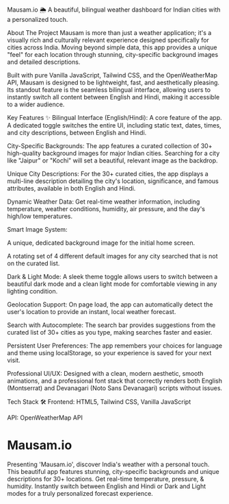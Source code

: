 Mausam.io 🌦️
A beautiful, bilingual weather dashboard for Indian cities with a personalized touch.

About The Project
Mausam is more than just a weather application; it's a visually rich and culturally relevant experience designed specifically for cities across India. Moving beyond simple data, this app provides a unique "feel" for each location through stunning, city-specific background images and detailed descriptions.

Built with pure Vanilla JavaScript, Tailwind CSS, and the OpenWeatherMap API, Mausam is designed to be lightweight, fast, and aesthetically pleasing. Its standout feature is the seamless bilingual interface, allowing users to instantly switch all content between English and Hindi, making it accessible to a wider audience.

Key Features ✨
Bilingual Interface (English/Hindi): A core feature of the app. A dedicated toggle switches the entire UI, including static text, dates, times, and city descriptions, between English and Hindi.

City-Specific Backgrounds: The app features a curated collection of 30+ high-quality background images for major Indian cities. Searching for a city like "Jaipur" or "Kochi" will set a beautiful, relevant image as the backdrop.

Unique City Descriptions: For the 30+ curated cities, the app displays a multi-line description detailing the city's location, significance, and famous attributes, available in both English and Hindi.

Dynamic Weather Data: Get real-time weather information, including temperature, weather conditions, humidity, air pressure, and the day's high/low temperatures.

Smart Image System:

A unique, dedicated background image for the initial home screen.

A rotating set of 4 different default images for any city searched that is not on the curated list.

Dark & Light Mode: A sleek theme toggle allows users to switch between a beautiful dark mode and a clean light mode for comfortable viewing in any lighting condition.

Geolocation Support: On page load, the app can automatically detect the user's location to provide an instant, local weather forecast.

Search with Autocomplete: The search bar provides suggestions from the curated list of 30+ cities as you type, making searches faster and easier.

Persistent User Preferences: The app remembers your choices for language and theme using localStorage, so your experience is saved for your next visit.

Professional UI/UX: Designed with a clean, modern aesthetic, smooth animations, and a professional font stack that correctly renders both English (Montserrat) and Devanagari (Noto Sans Devanagari) scripts without issues.

Tech Stack 🛠️
Frontend: HTML5, Tailwind CSS, Vanilla JavaScript

API: OpenWeatherMap API

# Mausam.io
Presenting 'Mausam.io', discover India's weather with a personal touch. This beautiful app features stunning, city-specific backgrounds and unique descriptions for 30+ locations. Get real-time temperature, pressure, &amp; humidity. Instantly switch between English and Hindi or Dark and Light modes for a truly personalized forecast experience.

